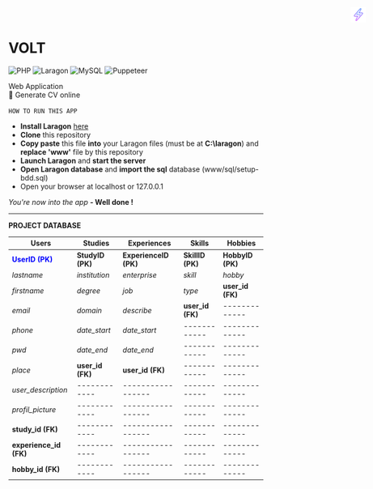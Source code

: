 # VOLT <img style="position:absolute;right:25px;top:25px" src="src/logo.svg" width="30"/>

![PHP](https://a11ybadges.com/badge?logo=php) ![Laragon](https://a11ybadges.com/badge?logo=laragon) ![MySQL](https://a11ybadges.com/badge?logo=mysql) ![Puppeteer](https://a11ybadges.com/badge?logo=puppeteer)

Web Application <br>
🚀️ Generate CV online

`HOW TO RUN THIS APP`

- **Install Laragon** [here](https://laragon.org/download/)
- **Clone** this repository
- **Copy paste** this file **into** your Laragon files (must be at **C:\laragon**) and **replace 'www'** file by this repository
- **Launch Laragon** and **start the server**
- **Open Laragon database** and **import the sql** database (www/sql/setup-bdd.sql)
- Open your browser at localhost or 127.0.0.1

*You're now into the app* **- Well done !**

---

**PROJECT DATABASE**


| Users                  | Studies          | Experiences           | Skills           | Hobbies          |
| ------------------------ | ------------------ | ----------------------- | ------------------ | ------------------ |
| **<span style='color:blue'>UserID (PK)</span>**       | **StudyID (PK)** | **ExperienceID (PK)** | **SkillID (PK)** | **HobbyID (PK)** |
| *lastname*               | *institution*      | *enterprise*            | *skill*            | *hobby*            |
| *firstname*              | *degree*           | *job*                   | *type*            | **user_id (FK)** |
| *email*                  | *domain*           | *describe*              | **user_id (FK)** | -------------    |
| *phone*                  | *date_start*       | *date_start*            | ------------    | -------------    |
| *pwd*                    | *date_end*         | *date_end*              | ------------     | -------------    |
| *place*                  | **user_id (FK)** | **user_id (FK)**      | ------------     | -------------    |
| *user_description*       | ------------     | -----------------     | ------------     | -------------    |
| *profil_picture*         | ------------     | -----------------     | ------------     | -------------    |
| **study_id (FK)**      | ------------     | -----------------     | ------------     | -------------    |
| **experience_id (FK)** | ------------     | -----------------     | ------------     | -------------    |
| **hobby_id (FK)**      | ------------     | -----------------     | ------------     | -------------    |
